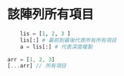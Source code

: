 # 該陣列所有項目

```py
    lis = [1, 2, 3 ]
    lis[:] # 最前到最後代表所有所有項目
    a = lis[:] # 代表深度複製
```


```js
arr = [1, 2, 3]
[...arr] // 所有項目 

```
